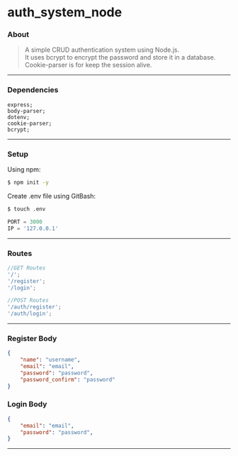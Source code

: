 # auth_system_node

### About

>A simple CRUD authentication system using Node.js.\
>It uses bcrypt to encrypt the password and store it in a database.\
>Cookie-parser is for keep the session alive.

---

### Dependencies
```
express;
body-parser;
dotenv;
cookie-parser;
bcrypt;
```

---

### Setup
Using npm:

```bash
$ npm init -y
```


Create .env file using GitBash:

```bash
$ touch .env
```

```javascript
PORT = 3000 
IP = '127.0.0.1'
```
---

### Routes
```javascript
//GET Routes
'/';
'/register';
'/login';

//POST Routes
'/auth/register';
'/auth/login';
```

---

### Register Body
```json
{
    "name": "username",
    "email": "email",
    "password": "password",
    "password_confirm": "password"
}
```
### Login Body
```json
{
    "email": "email",
    "password": "password",
}
```

---